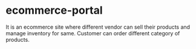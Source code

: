 # ecommerce-portal
It is an ecommerce site where different vendor can sell their products and manage inventory for same.
Customer can order different category of products.
